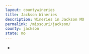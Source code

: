 ```yaml
---
layout: countywineries
title: Jackson Wineries
description: Wineries in Jackson MO
permalink: /missouri/jackson/
county: jackson
state: mo
---
```

-
